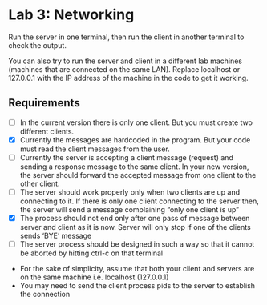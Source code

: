 # Lab 3: Networking
Run the server in one terminal, then run the client in another terminal to check the output.

You can also try to run the server and client in a different lab machines (machines that are connected on the same LAN). Replace localhost or 127.0.0.1 with the IP address of the machine in the code to get it working.

## Requirements
- [ ] In the current version there is only one client. But you must create two different 
clients.
- [x] Currently the messages are hardcoded in the program. But your code must read 
the client messages from the user.
- [ ] Currently the server is accepting a client message (request) and sending a
response message to the same client. In your new version, the server should 
forward the accepted message from one client to the other client. 
- [ ] The server should work properly only when two clients are up and connecting to 
it. If there is only one client connecting to the server then, the server will send a 
message complaining “only one client is up”
- [x] The process should not end only after one pass of message between server and 
client as it is now. Server will only stop if one of the clients sends ‘BYE’ message
- [ ] The server process should be designed in such a way so that it cannot be 
aborted by hitting ctrl-c on that terminal
- For the sake of simplicity, assume that both your client and servers are on the 
same machine i.e. localhost (127.0.0.1)
- You may need to send the client process pids to the server to establish the 
connection
